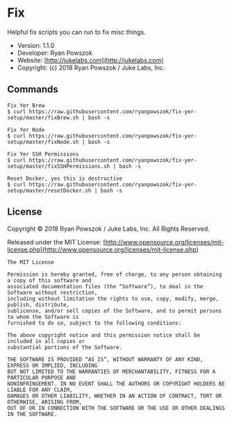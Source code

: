 Fix
============================

Helpful fix scripts you can run to fix misc things.

* Version: 1.1.0
* Developer: Ryan Powszok
* Website: [http://jukelabs.com](http://jukelabs.com)
* Copyright: (c) 2018 Ryan Powszok / Juke Labs, Inc.

## Commands

```
Fix Yer Brew
$ curl https://raw.githubusercontent.com/ryanpowszok/fix-yer-setup/master/fixBrew.sh | bash -s

Fix Yer Node
$ curl https://raw.githubusercontent.com/ryanpowszok/fix-yer-setup/master/fixNode.sh | bash -s

Fix Yer SSH Permissions
$ curl https://raw.githubusercontent.com/ryanpowszok/fix-yer-setup/master/fixSSHPermissions.sh | bash -s

Reset Docker, yes this is destructive
$ curl https://raw.githubusercontent.com/ryanpowszok/fix-yer-setup/master/resetDocker.sh | bash -s

```

License
-------------------------------------

Copyright © 2018 Ryan Powszok / Juke Labs, Inc. All Rights Reserved.

Released under the MIT License: [http://www.opensource.org/licenses/mit-license.php](http://www.opensource.org/licenses/mit-license.php)

	The MIT License

	Permission is hereby granted, free of charge, to any person obtaining a copy of this software and
	associated documentation files (the “Software”), to deal in the Software without restriction,
	including without limitation the rights to use, copy, modify, merge, publish, distribute,
	sublicense, and/or sell copies of the Software, and to permit persons to whom the Software is
	furnished to do so, subject to the following conditions:

	The above copyright notice and this permission notice shall be included in all copies or
	substantial portions of the Software.

	THE SOFTWARE IS PROVIDED “AS IS”, WITHOUT WARRANTY OF ANY KIND, EXPRESS OR IMPLIED, INCLUDING
	BUT NOT LIMITED TO THE WARRANTIES OF MERCHANTABILITY, FITNESS FOR A PARTICULAR PURPOSE AND
	NONINFRINGEMENT. IN NO EVENT SHALL THE AUTHORS OR COPYRIGHT HOLDERS BE LIABLE FOR ANY CLAIM,
	DAMAGES OR OTHER LIABILITY, WHETHER IN AN ACTION OF CONTRACT, TORT OR OTHERWISE, ARISING FROM,
	OUT OF OR IN CONNECTION WITH THE SOFTWARE OR THE USE OR OTHER DEALINGS IN THE SOFTWARE.
